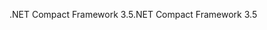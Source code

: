 <span data-ttu-id="86944-101">.NET Compact Framework 3.5</span><span class="sxs-lookup"><span data-stu-id="86944-101">.NET Compact Framework 3.5</span></span>